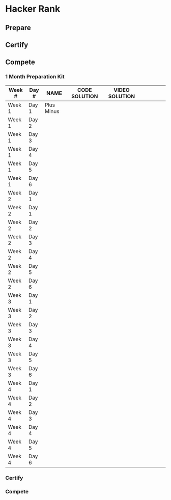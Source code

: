 # Hacker Rank

## Prepare
## Certify
## Compete

### 1 Month Preparation Kit

| Week # | Day # | NAME       | CODE SOLUTION | VIDEO SOLUTION |   |   |   |   |   |
|--------|-------|------------|---------------|----------------|---|---|---|---|---|
| Week 1 | Day 1 | Plus Minus |               |                |   |   |   |   |   |
| Week 1 | Day 2 |            |               |                |   |   |   |   |   |
| Week 1 | Day 3 |            |               |                |   |   |   |   |   |
| Week 1 | Day 4 |            |               |                |   |   |   |   |   |
| Week 1 | Day 5 |            |               |                |   |   |   |   |   |
| Week 1 | Day 6 |            |               |                |   |   |   |   |   |
| Week 2 | Day 1 |            |               |                |   |   |   |   |   |
| Week 2 | Day 1 |            |               |                |   |   |   |   |   |
| Week 2 | Day 2 |            |               |                |   |   |   |   |   |
| Week 2 | Day 3 |            |               |                |   |   |   |   |   |
| Week 2 | Day 4 |            |               |                |   |   |   |   |   |
| Week 2 | Day 5 |            |               |                |   |   |   |   |   |
| Week 2 | Day 6 |            |               |                |   |   |   |   |   |
| Week 3 | Day 1 |            |               |                |   |   |   |   |   |
| Week 3 | Day 2 |            |               |                |   |   |   |   |   |
| Week 3 | Day 3 |            |               |                |   |   |   |   |   |
| Week 3 | Day 4 |            |               |                |   |   |   |   |   |
| Week 3 | Day 5 |            |               |                |   |   |   |   |   |
| Week 3 | Day 6 |            |               |                |   |   |   |   |   |
| Week 4 | Day 1 |            |               |                |   |   |   |   |   |
| Week 4 | Day 2 |            |               |                |   |   |   |   |   |
| Week 4 | Day 3 |            |               |                |   |   |   |   |   |
| Week 4 | Day 4 |            |               |                |   |   |   |   |   |
| Week 4 | Day 5 |            |               |                |   |   |   |   |   |
| Week 4 | Day 6 |            |               |                |   |   |   |   |   |


### Certify

### Compete

<!-- # Hacker Rank - Prepare Interview Preparation Kits > 1 Month Preparation Kit > Week 1 > Problem 01 > Plus Minus -->